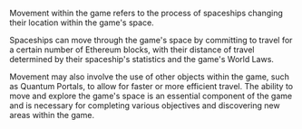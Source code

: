 Movement within the game refers to the process of spaceships changing their location within the game's space. 

Spaceships can move through the game's space by committing to travel for a certain number of Ethereum blocks, with their distance of travel determined by their spaceship's statistics and the game's World Laws. 

Movement may also involve the use of other objects within the game, such as Quantum Portals, to allow for faster or more efficient travel. The ability to move and explore the game's space is an essential component of the game and is necessary for completing various objectives and discovering new areas within the game.
